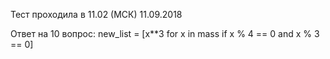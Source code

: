 Тест проходила в 11.02 (МСК) 11.09.2018

Ответ на 10 вопрос:
new_list = [x**3 for x in mass if x % 4 == 0 and x % 3 == 0]

